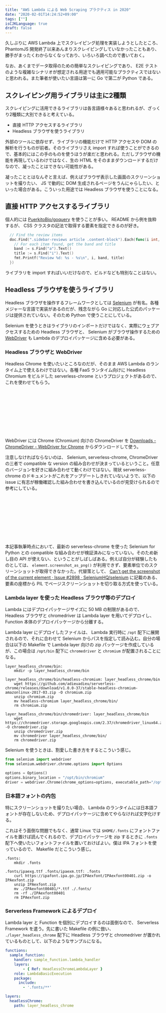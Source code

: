 ```yaml
---
title: "AWS Lambda による Web Scraping プラクティス in 2020"
date: "2020-02-01T14:24:52+09:00"
tags: [""]
isCJKLanguage: true
draft: false
---
```


久しぶりに AWS Lambda 上でスクレイピング処理を実装しようとしたところ、 PhantomJS 開発終了以来あんまりスクレイピングしていなかったこともあり、勝手がまったくわからなくなっており、いろいろ調べたので書いておく。

なお、あくまでデータ取得のための簡単なスクレイピングであり、 E2E テストのような複雑なシナリオが想定される用途でも適用可能なプラクティスではないと思われる。また筆者が使いたい言語は第一に Go で第二が Python である。

## スクレイピング用ライブラリは主に2種類

スクレイピングに活用できるライブラリは各言語様々あると思われるが、ざっくり2種類に大別できると考えている。

* 直接 HTTP アクセスするライブラリ
* Headless ブラウザを使うライブラリ

外部のツールに依存せず、ライブラリの機能だけで HTTP アクセスや DOM の解析を行うものが前者。そのライブラリさえ import すれば使うことができるので、基本的にはこの手のものを使うほうが楽だと思われる。ただしブラウザの機能を再現しているわけではなく、生の HTML をそのままダウンロードするだけなので、凝ったことはできない可能性がある。

凝ったこととはなんぞと言えば、例えばブラウザ表示した画面のスクリーンショットを撮りたい、 JS で動的に DOM 生成されるページをうんにゃらしたい、といった場合がある。こういった用途では Headless ブラウザを使うことになる。

## 直接 HTTP アクセスするライブラリ

個人的には [PuerkitoBio/goquery](https://github.com/PuerkitoBio/goquery) を使うことが多い。 README から例を抜粋するが、 CSS クラスタの記法で取得する要素を指定できるのが好き。

```go
  // Find the review items
  doc.Find(".sidebar-reviews article .content-block").Each(func(i int, s *goquery.Selection) {
    // For each item found, get the band and title
    band := s.Find("a").Text()
    title := s.Find("i").Text()
    fmt.Printf("Review %d: %s - %s\n", i, band, title)
  })
```

ライブラリを import すればいいだけなので、ビルドなども特別なことはない。

## Headless ブラウザを使うライブラリ

Headless ブラウザを操作するフレームワークとしては [Selenium](https://selenium.dev/) が有名。各種メジャーな言語で実装があるのだが、残念ながら Go に対応した公式のパッケージは提供されていない。そのため Python で使うことにしている。

Selenium を使うときはライブラリのインポートだけではなく、実際にウェブアクセスするための Headless ブラウザと、 Selenium がブラウザ操作するための [WebDriver](https://www.w3.org/TR/webdriver/) も Lambda のデプロイパッケージに含める必要がある。

### Headless ブラウザと WebDriver

Headless Chrome を使いたいところなのだが、そのまま AWS Lambda のランタイム上で使えるわけではない。各種 FaaS ランタイム向けに Headless Chromium をビルドした serverless-chrome というプロジェクトがあるので、これを使わせてもらう。

<div class="iframely-embed"><div class="iframely-responsive" style="height: 140px; padding-bottom: 0;"><a href="https://github.com/adieuadieu/serverless-chrome" data-iframely-url="//cdn.iframe.ly/J2IgAjY"></a></div></div><script async src="//cdn.iframe.ly/embed.js" charset="utf-8"></script>

WebDriver には Chrome (Chromium) 向けの ChromeDriver を [Downloads - ChromeDriver - WebDriver for Chrome](https://chromedriver.chromium.org/downloads) からダウンロードして使う。

注意しなければならないのは、 Selenium, serverless-chrome, ChromeDriver の三者で compatible な version の組み合わせが決まっているということ。任意のバージョンを好きに組み合わせて動くわけではない。現状 serverless-chrome のドキュメントがこれをアップデートしきれていないようで、以下の issue に有志が稼働確認した組み合わせを書き込んでいるのが見受けられるので参考にしている。

<div class="iframely-embed"><div class="iframely-responsive" style="height: 140px; padding-bottom: 0;"><a href="https://github.com/adieuadieu/serverless-chrome/issues/133" data-iframely-url="//cdn.iframe.ly/ycgUfPu"></a></div></div><script async src="//cdn.iframe.ly/embed.js" charset="utf-8"></script>

本記事執筆時点において、最新の serverless-chrome を使った Selenium for Python との compatible な組み合わせが検証済みになっていない。そのため新し目の API が使えない、ということがしばしばある。例えば自分が経験したものとしては、 `element.screenshot_as_png()` が利用できず、要素単位でのスクリーンショットが取得できなかった。代替策として、 [Can't get the screenshot of the current element · Issue #2898 · SeleniumHQ/selenium](https://github.com/SeleniumHQ/selenium/issues/2898) に記載のある、要素の座標から PIL でページスクリーンショットを切り取る方式を使っている。

### Lambda layer を使った Headless ブラウザ等のデプロイ

Lambda にはデプロイパッケージサイズに 50 MB の制限があるので、 Headless ブラウザと chromedriver は Lambda layer を用いてデプロイし、 Function 本体のデプロイパッケージから分離する。

Lambda layer にデプロイしたファイルは、 Lambda 実行時に `/opt` 配下に展開されるので、それに合わせて Selenium からパスを指定して読み込む。自分の場合は以下の Makefile で Lambda layer 向けの zip パッケージを作成しているが、この場合は `/opt/bin` 配下に `chromedriver` と `chromium` が配置されることになる。

```make
layer_headless_chrome/bin:
	mkdir -p layer_headless_chrome/bin

layer_headless_chrome/bin/headless-chromium: layer_headless_chrome/bin
	wget https://github.com/adieuadieu/serverless-chrome/releases/download/v1.0.0-37/stable-headless-chromium-amazonlinux-2017-03.zip -O chromium.zip
	unzip chromium.zip
	mv headless-chromium layer_headless_chrome/bin/
	rm chromium.zip

layer_headless_chrome/bin/chromedriver: layer_headless_chrome/bin
	wget https://chromedriver.storage.googleapis.com/2.37/chromedriver_linux64.zip -O chromedriver.zip
	unzip chromedriver.zip
	mv chromedriver layer_headless_chrome/bin/
	rm chromedriver.zip
```

Selenium を使うときは、割愛した書き方をするとこういう感じ。

```python
from selenium import webdriver
from selenium.webdriver.chrome.options import Options

options = Options()
options.binary_location = "/opt/bin/chromium"
driver = webdriver.Chrome(chrome_options=options, executable_path="/opt/bin/chromedriver")
```

### 日本語フォントの内包

特にスクリーンショットを撮りたい場合、 Lambda のランタイムには日本語フォントが存在しないため、デプロイパッケージに含めてやらなければ文字化けする。

これはそう面倒な問題でもなく、通常 Linux では `$HOME/.fonts` にフォントファイルを置けば読んでくれるので、デプロイパッケージを zip するときに `.fonts` 配下へ使いたいフォントファイルを置いておけばよい。僕は IPA フォントを使っているので、 Makefile だとこういう感じ。

```make
.fonts:
	mkdir .fonts

.fonts/ipaexg.ttf .fonts/ipaexm.ttf: .fonts
	curl https://ipafont.ipa.go.jp/IPAexfont/IPAexfont00401.zip -o IPAexfont.zip
	unzip IPAexfont.zip
	mv ./IPAexfont00401/*.ttf ./.fonts/
	rm -rf ./IPAexfont00401
	rm IPAexfont.zip
```

### Serverless Framework によるデプロイ

Lambda layer と Function を個別にデプロイするのは面倒なので、 Serverless Framework を遣う。先に書いた Makefile の例に倣い、 `./layer_headless_chrome` 配下に Headless ブラウザと chromedriver が置かれているものとして、以下のようなサンプルになる。

```yaml
functions:
  sample_function:
    handler: sample_function.lambda_handler
    layers:
        - { Ref: HeadlessChromeLambdaLayer }
    role: LambdaBasicExecution
    package:
      include:
        - '.fonts/**'

layers:
  headlessChrome:
	path: layer_headless_chrome
```
